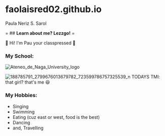 # faolaisred02.github.io
Paula Neriz S. Sarol

= ## **Learn about me? Lezzgo!** = 

👋 Hi! I'm Pau your classpressed 🤏

### My School:
![Ateneo_de_Naga_University_logo](https://user-images.githubusercontent.com/122423988/213181162-6bd6e4ce-1bff-4c14-891b-cfaea5f466e4.png)

![188785791_2799676013679782_723599786757325539_n](https://user-images.githubusercontent.com/122423988/213180661-b2bfb9c8-31c8-48b4-9c03-7f65bee4d56d.jpg)
TODAYS TMI: that girl? that's me 😆

### My Hobbies: 
  - Singing
  - Swimming
  - Eating (cuz east or west, food is the best)
  - Dancing
  -  and, Travelling
